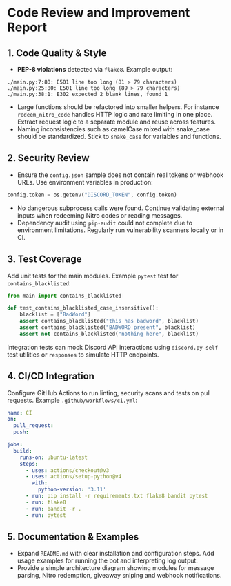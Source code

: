 # Code Review and Improvement Report

## 1. Code Quality & Style

- **PEP-8 violations** detected via `flake8`. Example output:

```
./main.py:7:80: E501 line too long (81 > 79 characters)
./main.py:25:80: E501 line too long (89 > 79 characters)
./main.py:38:1: E302 expected 2 blank lines, found 1
```

- Large functions should be refactored into smaller helpers. For instance `redeem_nitro_code` handles HTTP logic and rate limiting in one place. Extract request logic to a separate module and reuse across features.
- Naming inconsistencies such as camelCase mixed with snake_case should be standardized. Stick to `snake_case` for variables and functions.

## 2. Security Review

- Ensure the `config.json` sample does not contain real tokens or webhook URLs. Use environment variables in production:

```python
config.token = os.getenv("DISCORD_TOKEN", config.token)
```

- No dangerous subprocess calls were found. Continue validating external inputs when redeeming Nitro codes or reading messages.
- Dependency audit using `pip-audit` could not complete due to environment limitations. Regularly run vulnerability scanners locally or in CI.

## 3. Test Coverage

Add unit tests for the main modules. Example `pytest` test for `contains_blacklisted`:

```python
from main import contains_blacklisted

def test_contains_blacklisted_case_insensitive():
    blacklist = ["BadWord"]
    assert contains_blacklisted("this has badword", blacklist)
    assert contains_blacklisted("BADWORD present", blacklist)
    assert not contains_blacklisted("nothing here", blacklist)
```

Integration tests can mock Discord API interactions using `discord.py-self` test utilities or `responses` to simulate HTTP endpoints.

## 4. CI/CD Integration

Configure GitHub Actions to run linting, security scans and tests on pull requests. Example `.github/workflows/ci.yml`:

```yaml
name: CI
on:
  pull_request:
  push:

jobs:
  build:
    runs-on: ubuntu-latest
    steps:
      - uses: actions/checkout@v3
      - uses: actions/setup-python@v4
        with:
          python-version: '3.11'
      - run: pip install -r requirements.txt flake8 bandit pytest
      - run: flake8
      - run: bandit -r .
      - run: pytest
```

## 5. Documentation & Examples

- Expand `README.md` with clear installation and configuration steps. Add usage examples for running the bot and interpreting log output.
- Provide a simple architecture diagram showing modules for message parsing, Nitro redemption, giveaway sniping and webhook notifications.

